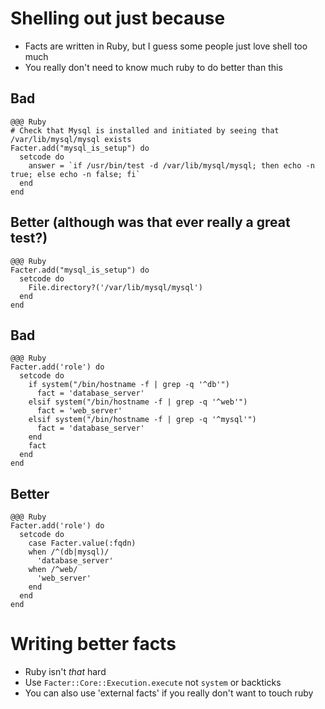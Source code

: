 <!SLIDE >
# Shelling out just because

* Facts are written in Ruby, but I guess some people just love shell too much
* You really don't need to know much ruby to do better than this

<!SLIDE >
## Bad

    @@@ Ruby
    # Check that Mysql is installed and initiated by seeing that /var/lib/mysql/mysql exists
    Facter.add("mysql_is_setup") do
      setcode do
        answer = `if /usr/bin/test -d /var/lib/mysql/mysql; then echo -n true; else echo -n false; fi`
      end
    end

## Better (although was that ever really a great test?)

    @@@ Ruby
    Facter.add("mysql_is_setup") do
      setcode do
        File.directory?('/var/lib/mysql/mysql')
      end
    end

<!SLIDE >
## Bad

    @@@ Ruby
    Facter.add('role') do
      setcode do
        if system("/bin/hostname -f | grep -q '^db'")
          fact = 'database_server'
        elsif system("/bin/hostname -f | grep -q '^web'")
          fact = 'web_server'
        elsif system("/bin/hostname -f | grep -q '^mysql'")
          fact = 'database_server'
        end
        fact
      end
    end

## Better

    @@@ Ruby
    Facter.add('role') do
      setcode do
        case Facter.value(:fqdn)
        when /^(db|mysql)/
          'database_server'
        when /^web/
          'web_server'
        end
      end
    end

<!SLIDE bullets incremental>
# Writing better facts

* Ruby isn't *that* hard
* Use `Facter::Core::Execution.execute` not `system` or backticks
* You can also use 'external facts' if you really don't want to touch ruby
